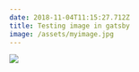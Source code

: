 ```yaml
---
date: 2018-11-04T11:15:27.712Z
title: Testing image in gatsby
image: /assets/myimage.jpg
---
```

![](/assets/myimage.jpg)
